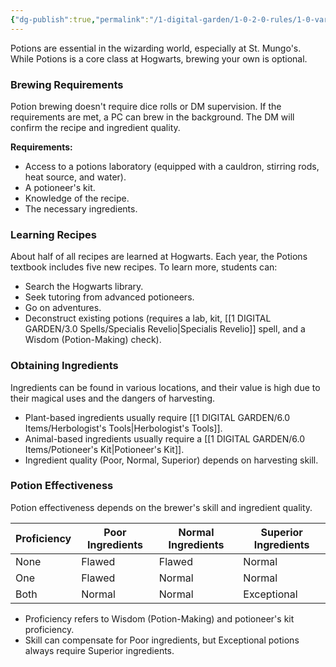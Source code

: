 ```yaml
---
{"dg-publish":true,"permalink":"/1-digital-garden/1-0-2-0-rules/1-0-variant-rules/01-11-potion-making/"}
---
```


Potions are essential in the wizarding world, especially at St. Mungo's. While Potions is a core class at Hogwarts, brewing your own is optional.

### Brewing Requirements

Potion brewing doesn't require dice rolls or DM supervision. If the requirements are met, a PC can brew in the background. The DM will confirm the recipe and ingredient quality.

**Requirements:**

* Access to a potions laboratory (equipped with a cauldron, stirring rods, heat source, and water).
* A potioneer's kit.
* Knowledge of the recipe.
* The necessary ingredients.

### Learning Recipes

About half of all recipes are learned at Hogwarts. Each year, the Potions textbook includes five new recipes. To learn more, students can:

* Search the Hogwarts library.
* Seek tutoring from advanced potioneers.
* Go on adventures.
* Deconstruct existing potions (requires a lab, kit, [[1 DIGITAL GARDEN/3.0 Spells/Specialis Revelio\|Specialis Revelio]] spell, and a Wisdom (Potion-Making) check).

### Obtaining Ingredients

Ingredients can be found in various locations, and their value is high due to their magical uses and the dangers of harvesting.

* Plant-based ingredients usually require [[1 DIGITAL GARDEN/6.0 Items/Herbologist's Tools\|Herbologist's Tools]].
* Animal-based ingredients usually require a [[1 DIGITAL GARDEN/6.0 Items/Potioneer's Kit\|Potioneer's Kit]].
* Ingredient quality (Poor, Normal, Superior) depends on harvesting skill.

### Potion Effectiveness

Potion effectiveness depends on the brewer's skill and ingredient quality.

| Proficiency | Poor Ingredients | Normal Ingredients | Superior Ingredients |
|---|---|---|---|
| None | Flawed | Flawed | Normal |
| One | Flawed | Normal | Normal |
| Both | Normal | Normal | Exceptional |

* Proficiency refers to Wisdom (Potion-Making) and potioneer's kit proficiency.
* Skill can compensate for Poor ingredients, but Exceptional potions always require Superior ingredients.